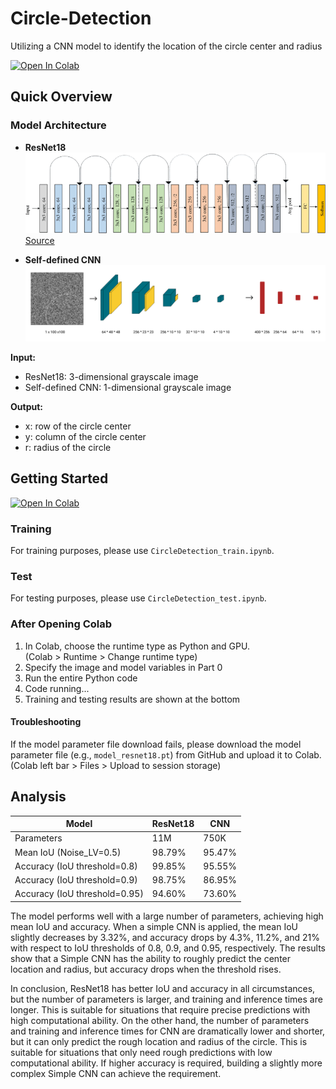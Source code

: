 # Circle-Detection

Utilizing a CNN model to identify the location of the circle center and radius

[![Open In Colab](https://colab.research.google.com/assets/colab-badge.svg)](https://colab.research.google.com/github/Dawson-ma/Circle-Detection/)

## Quick Overview

### Model Architecture

- **ResNet18**  
  ![ResNet18 Architecture](./Images/ResNet18_Architecture.png)  
  [Source](https://doi.org/10.1007/s10916-019-1475-2)

- **Self-defined CNN**  
  ![CNN Architecture](./Images/CNN_Architecture.png)

**Input:**
- ResNet18: 3-dimensional grayscale image
- Self-defined CNN: 1-dimensional grayscale image

**Output:**
- x: row of the circle center
- y: column of the circle center
- r: radius of the circle

## Getting Started

[![Open In Colab](https://colab.research.google.com/assets/colab-badge.svg)](https://colab.research.google.com/github/Dawson-ma/Circle-Detection/)

### Training

For training purposes, please use `CircleDetection_train.ipynb`.

### Test

For testing purposes, please use `CircleDetection_test.ipynb`.

### After Opening Colab

1. In Colab, choose the runtime type as Python and GPU.  
   (Colab > Runtime > Change runtime type)
2. Specify the image and model variables in Part 0
3. Run the entire Python code
4. Code running...
5. Training and testing results are shown at the bottom

#### Troubleshooting

If the model parameter file download fails, please download the model parameter file (e.g., `model_resnet18.pt`) from GitHub and upload it to Colab.  
(Colab left bar > Files > Upload to session storage)

## Analysis

| Model                         | ResNet18 | CNN    |
| ----------------------------- | -------- | ------ |
| Parameters                    | 11M      | 750K   |
| Mean IoU (Noise_LV=0.5)       | 98.79%   | 95.47% |
| Accuracy (IoU threshold=0.8)  | 99.85%   | 95.55% |
| Accuracy (IoU threshold=0.9)  | 98.75%   | 86.95% |
| Accuracy (IoU threshold=0.95) | 94.60%   | 73.60% |

The model performs well with a large number of parameters, achieving high mean IoU and accuracy. When a simple CNN is applied, the mean IoU slightly decreases by 3.32%, and accuracy drops by 4.3%, 11.2%, and 21% with respect to IoU thresholds of 0.8, 0.9, and 0.95, respectively. The results show that a Simple CNN has the ability to roughly predict the center location and radius, but accuracy drops when the threshold rises.

In conclusion, ResNet18 has better IoU and accuracy in all circumstances, but the number of parameters is larger, and training and inference times are longer. This is suitable for situations that require precise predictions with high computational ability. On the other hand, the number of parameters and training and inference times for CNN are dramatically lower and shorter, but it can only predict the rough location and radius of the circle. This is suitable for situations that only need rough predictions with low computational ability. If higher accuracy is required, building a slightly more complex Simple CNN can achieve the requirement.
